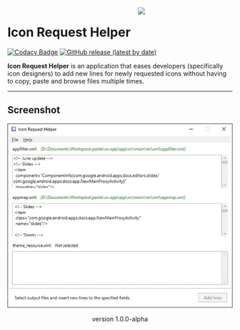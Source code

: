 <img src="https://raw.githubusercontent.com/hdfhtt/ic-req-helper/main/app_icon.ico" width="192" align="right" hspace="20" />

# Icon Request Helper
[![Codacy Badge](https://app.codacy.com/project/badge/Grade/35f6f89e8fe24360bb146f76829f4f33)](https://www.codacy.com/gh/hdfhtt/ic-req-helper/dashboard?utm_source=github.com&amp;utm_medium=referral&amp;utm_content=hdfhtt/ic-req-helper&amp;utm_campaign=Badge_Grade)
[![GitHub release (latest by date)](https://img.shields.io/github/downloads/hdfhtt/ic-req-helper/v1.0.0-alpha/total)]()

**Icon Request Helper** is an application that eases developers (specifically icon designers) to add new lines for newly requested icons without having to copy, paste and browse files multiple times.

---

## Screenshot
<p align="center">
  <img src="https://raw.githubusercontent.com/hdfhtt/ic-req-helper/main/Screenshot/ic-req-helper-v1.0.0-alpha-preview.jpg" />
</p>
<p align="center">version 1.0.0-alpha</p>
